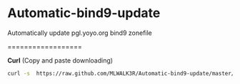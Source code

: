 Automatic-bind9-update
======================

Automatically update pgl.yoyo.org bind9 zonefile


==================

**Curl** (Copy and paste downloading)
```bash
curl -s  https://raw.github.com/MLWALK3R/Automatic-bind9-update/master/bindupdate.sh | bash
```
